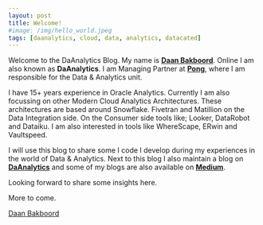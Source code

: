 ```yaml
---
layout: post
title: Welcome!
#image: /img/hello_world.jpeg
tags: [daanalytics, cloud, data, analytics, datacated]
---
```


Welcome to the DaAnalytics Blog. My name is [**Daan Bakboord**](http://www.daanbakboord.com). Online I am also known as **DaAnalytics**. I am Managing Partner at [**Pong**](https://pong.nl), where I am responsible for the Data & Analytics unit.

I have 15+ years experience in Oracle Analytics. Currently I am also focussing on other Modern Cloud Analytics Architectures. These architectures are based around Snowflake. Fivetran and Matillion on the Data Integration side. On the Consumer side tools like; Looker, DataRobot and Dataiku. I am also interested in tools like WhereScape, ERwin and Vaultspeed. 

I will use this blog to share some I code I develop during my experiences in the world of Data & Analytics. Next to this blog I also maintain a blog on [**DaAnalytics**](https://daanalytics.nl/blog) and some of my blogs are also available on [**Medium**](https://medium.com/@daanalytics).

Looking forward to share some insights here. 

More to come.

[Daan Bakboord](https://www.linkedin.com/in/daanbakboord/)
